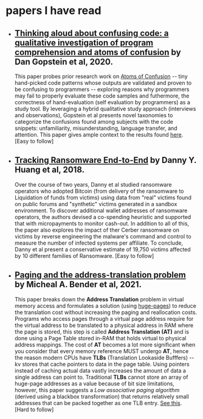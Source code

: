 # papers I have read

* [Thinking aloud about confusing code: a qualitative investigation of program comprehension and atoms of confusion](https://dl.acm.org/doi/10.1145/3368089.3409714) by **Dan Gopstein** et al, 2020.
  ---
  This paper probes prior research work on [Atoms of Confusion](https://atomsofconfusion.com/) -- tiny hand-picked code patterns whose outputs are validated and proven to be confusing to programmers -- exploring reasons why programmers may fail to properly evaluate these code samples and futhermore, the correctness of hand-evaluation (self evaluation by programmers) as a study tool. By leveraging a hybrid qualitative study approach (interviews and observations), Gopstein et al presents novel taxonomies to categorize the confusions found among subjects with the code snippets: unfamiliarity, misunderstanding, language transfer, and attention. This paper gives ample context to the results found [here](https://dl.acm.org/doi/10.1145/3106237.3106264). [Easy to follow] 
  
* [Tracking Ransomware End-to-End](https://ieeexplore.ieee.org/document/8418627) by **Danny Y. Huang** et al, 2018.
  ---
  Over the course of two years, Danny et al studied ransomware operators who adopted Bitcoin (from delivery of the ransomware to Liquidation of funds from victims) using data from "real" victims found on public forums and "synthetic" victims generated in a sandbox environment. To discover additional wallet addresses of ransomware operators, the authors devised a co-spending heuristic and supported that with micropayments to monitor cash-out. In addition to all of this, the paper also explores the impact of ther Cerber ransomware on victims by reverse engineering the malware's command and control to measure the number of infected systems per affiliate. To conclude, Danny et al present a conservative estimate of 19,750 victims affected by 10 different families of Ransomware. [Easy to follow]
  
* [Paging and the address-translation problem](https://dl.acm.org/doi/pdf/10.1145/3409964.3461814) by **Micheal A. Bender** et al, 2021.
  ---
  This paper breaks down the **Address Translation** problem in virtual memory access and formulates a solution (using [huge-pages](https://www.youtube.com/watch?v=zZbbD4Iu-8Y)) to reduce the translation cost without increasing the paging and reallocation costs. Programs who access pages through a virtual page address require for the virtual address to be translated to a physical address in RAM where the page is stored, this step is called **Address Translation (AT)** and is done using a Page Table stored in-RAM that holds virtual to physical address mappings. The cost of **AT** becomes a lot more significant when you consider that every memory reference MUST undergo **AT**, hence the reason modern CPUs have **TLBs** (Translation Lookaside Bufffers) -- kv stores that cache pointers to data in the page table. Using pointers instead of caching actual data vastly increases the amount of data a single address can point to. Traditional **TLBs** cannot store an array of huge-page addresses as a value because of bit size limitations, however, this paper suggests a *Low associative paging algorithm* (derived using a blackbox transformation) that returns relatively small addresses that can be packed together as one TLB entry. [See this](https://www.youtube.com/watch?v=AbvW8m7xMFI&t=743s). [Hard to follow]
  
  






